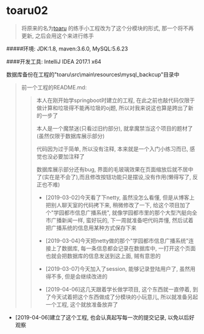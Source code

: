 # toaru02

>将原来的名为[toaru](https://github.com/Boba-Syu/toaru) 的练手小工程改为了这个分模块的形式, 那一个将不再更新, 之后会用这个来进行练手

#####环境: JDK:1.8, maven:3.6.0, MySQL:5.6.23

####开发工具: IntelliJ IDEA 2017.1 x64

数据库备份在工程的"toaru\src\main\resources\mysql_backcup"目录中

>前一个工程的README.md: 
>>本人在刚开始学springboot时建立的工程, 在此之前也敲代码仅限于做计算和垃圾得不能再垃圾的oj题, 所以对我来说这也算是跨出了新的一步了
>>
>>本人是一个魔禁迷(只看过旧约部分), 就拿魔禁当这个项目的题材了(虽然仅限于数据库展示部分)
>>
>>代码因为过于简单, 所以没有注释, 本来就是一个入门小练习而已, 感觉也没必要加注释了
>>
>>数据库展示部分还有bug, 界面的毛玻璃效果在页面缩放后就不居中了(实在是不会了),而且修改按钮功能只是摆设,没有作用(懒得写了, 反正也不难)
>>
>>- [2019-03-02]今天看了下netty, 虽然没怎么看懂, 但是从博客上把别人聊天室的代码拷下来, 稍微修改了一下, 给这个项目加了个"学园都市信息广播系统", 就像学园都市里的那个大型汽艇向全市广播新闻一样, 蛮好玩的, 下一周就准备吧代码弄懂, 然后试着把广播系统的信息用某种方式保存下来
>>
>>- [2019-03-04]今天把netty做的那个"学园都市信息广播系统"连接上了数据库, 每一条信息都会记录在数据库中, 一打开这个页面也就会把数据库的信息发送到这上面, 贼有意思的
>>
>>- [2019-03-07]今天加入了session, 能够记录登陆用户了, 虽然用得不多, 但是会继续改进的
>>
>>- [2019-04-06]这几天跟着学长做学项目, 这个东西就一直停着, 到了今天试着把这个东西做成了分模块的小玩意儿, 所以就准备另起一个工程, 这个就放准备放弃了

- [2019-04-06]建立了这个工程, 也会认真起写每一次的提交记录, 以免以后好观察